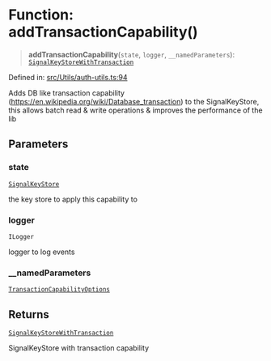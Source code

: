# Function: addTransactionCapability()

> **addTransactionCapability**(`state`, `logger`, `__namedParameters`): [`SignalKeyStoreWithTransaction`](../type-aliases/SignalKeyStoreWithTransaction.md)

Defined in: [src/Utils/auth-utils.ts:94](https://github.com/Fokusdotid/bail/blob/8b525f9ebcc20cb9acd0f880b6ad58976e38b117/src/Utils/auth-utils.ts#L94)

Adds DB like transaction capability (https://en.wikipedia.org/wiki/Database_transaction) to the SignalKeyStore,
this allows batch read & write operations & improves the performance of the lib

## Parameters

### state

[`SignalKeyStore`](../type-aliases/SignalKeyStore.md)

the key store to apply this capability to

### logger

`ILogger`

logger to log events

### \_\_namedParameters

[`TransactionCapabilityOptions`](../type-aliases/TransactionCapabilityOptions.md)

## Returns

[`SignalKeyStoreWithTransaction`](../type-aliases/SignalKeyStoreWithTransaction.md)

SignalKeyStore with transaction capability

